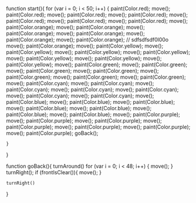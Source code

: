 function start(){
    for (var i = 0; i < 50; i++) {
        paint(Color.red);
        move();
        paint(Color.red);
        move();
        paint(Color.red);
        move();
        paint(Color.red);
        move();
        paint(Color.red);
        move();
        paint(Color.red);
        move();
        paint(Color.red);
        move();
        paint(Color.orange);
        move();
        paint(Color.orange);
        move();
        paint(Color.orange);
        move();
        paint(Color.orange);
        move();
        paint(Color.orange);
        move();
        paint(Color.orange);
        // sdfsdfsdf0l00o   
        move();
        paint(Color.orange);
        move();
        paint(Color.yellow);
        move();
        paint(Color.yellow);
        move();
        paint(Color.yellow);
        move();
        paint(Color.yellow);
        move();
        paint(Color.yellow);
        move();
        paint(Color.yellow);
        move();
        paint(Color.yellow);
        move();
        paint(Color.green);
        move();
        paint(Color.green);
        move();
        paint(Color.green);
        move();
        paint(Color.green);
        move();
        paint(Color.green);
        move();
        paint(Color.green);
        move();
        paint(Color.green);
        move();
        paint(Color.cyan);
        move();
        paint(Color.cyan);
        move();
        paint(Color.cyan);
        move();
        paint(Color.cyan);
        move();
        paint(Color.cyan);
        move();
        paint(Color.cyan);
        move();
        paint(Color.cyan);
        move();
        paint(Color.blue);
        move();
        paint(Color.blue);
        move();
        paint(Color.blue);
        move();
        paint(Color.blue);
        move();
        paint(Color.blue);
        move();
        paint(Color.blue);
        move();
        paint(Color.blue);
        move();
        paint(Color.purple);
        move();
        paint(Color.purple);
        move();
        paint(Color.purple);
        move();
        paint(Color.purple);
        move();
        paint(Color.purple);
        move();
        paint(Color.purple);
        move();
        paint(Color.purple);
        goBack();
        
    }
}

function goBack(){
    turnAround()
    for (var i = 0; i < 48; i++) {
        move();
    }
    turnRight();
    if (frontIsClear()){
        move();
    }

    
    turnRight()
}

